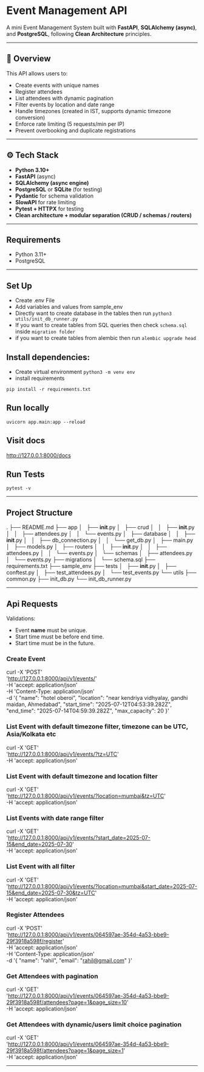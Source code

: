 # Event Management API

A mini Event Management System built with **FastAPI**, **SQLAlchemy (async)**, and **PostgreSQL**, following **Clean Architecture** principles.

---

## 📌 Overview

This API allows users to:

- Create events with unique names
- Register attendees
- List attendees with dynamic pagination
- Filter events by location and date range
- Handle timezones (created in IST, supports dynamic timezone conversion)
- Enforce rate limiting (5 requests/min per IP)
- Prevent overbooking and duplicate registrations

---

## ⚙️ Tech Stack

- **Python 3.10+**
- **FastAPI** (async)
- **SQLAlchemy (async engine)**
- **PostgreSQL** or **SQLite** (for testing)
- **Pydantic** for schema validation
- **SlowAPI** for rate limiting
- **Pytest + HTTPX** for testing
- **Clean architecture + modular separation (CRUD / schemas / routers)**

---

## Requirements

- Python 3.11+
- PostgreSQL

---

## Set Up
- Create .env File
- Add variables and values from sample_env
- Directly want to create database in the tables then run ``` python3 utils/init_db_runner.py ```
- If you want to create tables from SQL queries then check ```schema.sql``` inside ```migration folder```
- if you want to create tables from alembic then run  ``` alembic upgrade head ```

## Install dependencies:
- Create virtual environment
``` python3 -m venv env ```
- install requirements
```
pip install -r requirements.txt
```

## Run locally

``` uvicorn app.main:app --reload ```

## Visit docs

http://127.0.0.1:8000/docs

## Run Tests

``` pytest -v ```

---

## Project Structure

.
├── README.md
├── app
│   ├── __init__.py
│   ├── crud
│   │   ├── __init__.py
│   │   ├── attendees.py
│   │   └── events.py
│   ├── database
│   │   ├── __init__.py
│   │   ├── db_connection.py
│   │   └── get_db.py
│   ├── main.py
│   ├── models.py
│   ├── routers
│   │   ├── __init__.py
│   │   ├── attendees.py
│   │   └── events.py
│   └── schemas
│       ├── attendees.py
│       └── events.py
├── migrations
│   └── schema.sql
├── requirements.txt
├── sample_env
├── tests
│   ├── __init__.py
│   ├── conftest.py
│   ├── test_attendees.py
│   └── test_events.py
└── utils
    ├── common.py
    ├── init_db.py
    └── init_db_runner.py

----

## Api Requests

Validations:
- Event **name** must be unique.
- Start time must be before end time.
- Start time must be in the future.

### Create Event
curl -X 'POST' \
  'http://127.0.0.1:8000/api/v1/events/' \
  -H 'accept: application/json' \
  -H 'Content-Type: application/json' \
  -d '{
  "name": "hotel oberoi",
  "location": "near kendriya vidhyalay, gandhi maidan, Ahmedabad",
  "start_time": "2025-07-12T04:53:39.282Z",
  "end_time": "2025-07-14T04:59:39.282Z",
  "max_capacity": 20
}'

### List Event with default timezone filter, timezone can be UTC, Asia/Kolkata etc
curl -X 'GET' \
  'http://127.0.0.1:8000/api/v1/events/?tz=UTC' \
  -H 'accept: application/json'

### List Event with default timezone and location filter
curl -X 'GET' \
  'http://127.0.0.1:8000/api/v1/events/?location=mumbai&tz=UTC' \
  -H 'accept: application/json'

### List Events with date range filter
curl -X 'GET' \
  'http://127.0.0.1:8000/api/v1/events/?start_date=2025-07-15&end_date=2025-07-30' \
  -H 'accept: application/json'

### List Event with all filter
curl -X 'GET' \
  'http://127.0.0.1:8000/api/v1/events/?location=mumbai&start_date=2025-07-15&end_date=2025-07-30&tz=UTC' \
  -H 'accept: application/json'

### Register Attendees
curl -X 'POST' \
  'http://127.0.0.1:8000/api/v1/events/064597ae-354d-4a53-bbe9-29f3918a598f/register' \
  -H 'accept: application/json' \
  -H 'Content-Type: application/json' \
  -d '{
  "name": "rahil",
  "email": "rahil@gmail.com"
}'

### Get Attendees with pagination
curl -X 'GET' \
  'http://127.0.0.1:8000/api/v1/events/064597ae-354d-4a53-bbe9-29f3918a598f/attendees?page=1&page_size=10' \
  -H 'accept: application/json'

### Get Attendees with dynamic/users limit choice pagination
curl -X 'GET' \
  'http://127.0.0.1:8000/api/v1/events/064597ae-354d-4a53-bbe9-29f3918a598f/attendees?page=1&page_size=1' \
  -H 'accept: application/json'

----